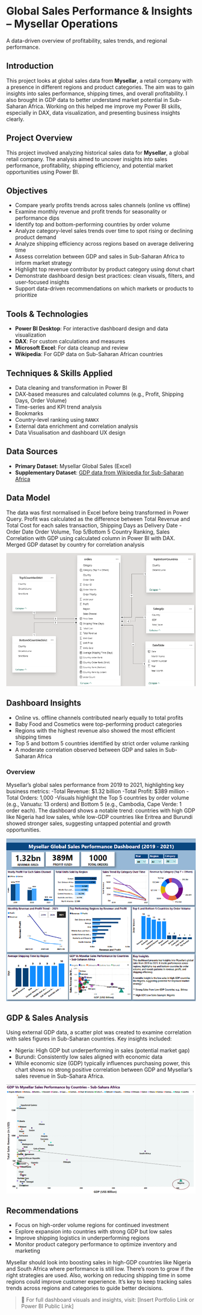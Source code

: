 # Global Sales Performance & Insights – Mysellar Operations
A data-driven overview of profitability, sales trends, and regional performance.

## Introduction
This project looks at global sales data from **Mysellar**, a retail company with a presence in different regions and product categories. The aim was to gain insights into sales performance, shipping times, and overall profitability. I also brought in GDP data to better understand market potential in Sub-Saharan Africa. Working on this helped me improve my Power BI skills, especially in DAX, data visualization, and presenting business insights clearly.

## Project Overview
This project involved analyzing historical sales data for **Mysellar**, a global retail company. The analysis aimed to uncover insights into sales performance, profitability, shipping efficiency, and potential market opportunities using Power BI.

## Objectives
- Compare yearly profits trends across sales channels (online vs offline)
- Examine monthly revenue and profit trends for seasonality or performance dips
- Identify top and bottom-performing countries by order volume
- Analyze category-level sales trends over time to spot rising or declining product demand
- Analyze shipping efficiency across regions based on average delivering time
- Assess correlation between GDP and sales in Sub-Saharan Africa to inform market strategy
- Highlight top revenue contributor by product category using donut chart
- Demonstrate dashboard design best practices: clean visuals, filters, and user-focused insights
- Support data-driven recommendations on which markets or products to prioritize

## Tools & Technologies
- **Power BI Desktop**: For interactive dashboard design and data visualization
- **DAX**: For custom calculations and measures
- **Microsoft Excel**: For data cleanup and review
- **Wikipedia**: For GDP data on Sub-Saharan African countries

## Techniques & Skills Applied
- Data cleaning and transformation in Power BI
- DAX-based measures and calculated columns (e.g., Profit, Shipping Days, Order Volume)
- Time-series and KPI trend analysis
- Bookmarks
- Country-level ranking using `RANKX`
- External data enrichment and correlation analysis
- Data Visualisation and dashboard UX design

## Data Sources
- **Primary Dataset**: Mysellar Global Sales (Excel)
- **Supplementary Dataset**:
<a href = "https://en.wikipedia.org/wiki/List_of_African_countries_by_GDP_(nominal)"> GDP data from Wikipedia for Sub-Saharan Africa </a>

## Data Model
The data was first normalised in Excel before being transformed in Power Query. Profit was calculated as the difference between Total Revenue and Total Cost for each sales transaction, Shipping Days as Delivery Date - Order Date
Order Volume, Top 5/Bottom 5 Country Ranking, Sales Correlation with GDP using calculated column in Power BI with DAX.
Merged GDP dataset by country for correlation analysis

![Data Model](https://github.com/GloryAfiakurue/Sales-Performance-Insights-Mysellar-Global-Operations/blob/main/Images/Final%20Model%20View.png)

## Dashboard Insights
- Online vs. offline channels contributed nearly equally to total profits
- Baby Food and Cosmetics were top-performing product categories
- Regions with the highest revenue also showed the most efficient shipping times
- Top 5 and bottom 5 countries identified by strict order volume ranking
- A moderate correlation observed between GDP and sales in Sub-Saharan Africa

### Overview
Mysellar’s global sales performance from 2019 to 2021, highlighting key business metrics:
-Total Revenue: $1.32 billion
-Total Profit: $389 million
-Total Orders: 1,000
-Visuals highlight the Top 5 countries by order volume (e.g., Vanuatu: 13 orders) and Bottom 5 (e.g., Cambodia, Cape Verde: 1 order each).
The dashboard shows a notable trend: countries with high GDP like Nigeria had low sales, while low-GDP countries like Eritrea and Burundi showed stronger sales, suggesting untapped potential and growth opportunities.

![Dashboard](https://github.com/GloryAfiakurue/Sales-Performance-Insights-Mysellar-Global-Operations/blob/main/Images/Final%20Dashboard.png)

## GDP & Sales Analysis
Using external GDP data, a scatter plot was created to examine correlation with sales figures in Sub-Saharan countries. Key insights included:
- Nigeria: High GDP but underperforming in sales (potential market gap)
- Burundi: Consistently low sales aligned with economic data
- While economic size (GDP) typically influences purchasing power, this chart shows no strong positive correlation between GDP and Mysellar’s sales revenue in Sub-Sahara Africa.

![Gdp Vs Mysella Sales Performance](https://github.com/GloryAfiakurue/Sales-Performance-Insights-Mysellar-Global-Operations/blob/main/Images/Final%20Gdp%20Vs%20Mysellar%20Sales%20Performance%20by%20Countries%20-%20Sub-Sahara%20Africa.png)

## Recommendations
- Focus on high-order volume regions for continued investment
- Explore expansion into countries with strong GDP but low sales
- Improve shipping logistics in underperforming regions
- Monitor product category performance to optimize inventory and marketing
  
Mysellar should look into boosting sales in high-GDP countries like Nigeria and South Africa where performance is still low. There’s room to grow if the right strategies are used. Also, working on reducing shipping time in some regions could improve customer experience. It’s key to keep tracking sales trends across regions and categories to guide better decisions.

> 🔗 For full dashboard visuals and insights, visit: [Insert Portfolio Link or Power BI Public Link]

